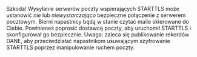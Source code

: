 Szkoda! Wysyłanie serwerów poczty wspierających STARTTLS może ustanowić *nie* lub
 *niewystarczająco* bezpieczne połączenie z serwerem pocztowym. 
Bierni napastnicy będą w stanie czytać maile skierowane do Ciebie.
Powinieneś poprosić dostawcę poczty, aby uruchomił STARTTLS i skonfigurował go 
bezpiecznie. Uwaga: zaleca się publikowanie rekordów DANE, aby przeciwdziałać napastnikom
usuwającym szyfrowanie STARTTLS poprzez manipulowanie ruchem poczty.
